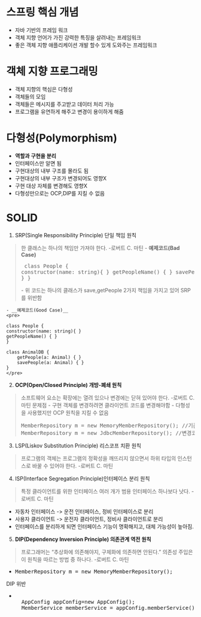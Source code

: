 # 스프링 핵심 개념 
- 자바 기반의 프레임 워크
- 객체 지향 언어가 가진 강력한 특징을 살려내는 프레임워크
- 좋은 객체 지향 애플리케이션 개발 할수 있게 도와주는 프레임워크

# 객체 지향 프로그래밍
- 객체 지향의 핵심은 다형성
- 객체들의 모임
- 객체들은 메시지를 주고받고 데이터 처리 가능
- 프로그램을 유연하게 해주고 변경이 용이하게 해줌

# 다형성(Polymorphism)
- **역할과 구현을 분리**
- 인터페이스만 알면 됨
- 구현대상의 내부 구조를 몰라도 됨
- 구현대상의 내부 구조가 변경되어도 영향X
- 구현 대상 자체를 변경해도 영향X
- 다형성만으로는 OCP,DIP를 지킬 수 없음

# SOLID
1. SRP(Single Responsibility Principle) 단일 책임 원칙
> 한 클래스는 하나의 책임만 가져야 한다. -로버트 C. 마틴 
    - __예제코드(Bad Case)__
    <pre>
    class People {
    constructor(name: string){ }
    getPeopleName() { }
    savePeople(a: Animal) { }
    }
    </pre>
        - 위 코드는 하나의 클래스가 save,getPeople 2가지 책임을 가지고 있어 SRP를 위반함
    
    - __예제코드(Good Case)__
    <pre>
    
    class People {
    constructor(name: string){ }
    getPeopleName() { }
    }
    
    class AnimalDB {
        getPeople(a: Animal) { }
        savePeople(a: Animal) { }
    }
    </pre>
    
    

2. **OCP(Open/Closed Principle) 개방-폐쇄 원칙**
> 소프트웨어 요소는 확장에는 열려 있으나 변경에는 닫혀 있어야 한다. -로버트 C. 마틴
    문제점
      - 구현 객체를 변경하려면 클라이언트 코드를 변경해야함
      - 다형성을 사용했지만 OCP 원칙을 지킬 수 없음
      <pre>
      MemberRepository m = new MemoryMemberRepository(); //기존코드
      MemberRepository m = new JdbcMemberRepository(); //변경코드
      </pre>
3. LSP(Liskov Substitution Principle) 리스코프 치환 원칙
> 프로그램의 객체는 프로그램의 정확성을 깨뜨리지 않으면서 하위 타입의 인스턴스로 바꿀 수 있어야 한다. -로버트 C. 마틴


4. ISP(Interface Segregation Principle)인터페이스 분리 원칙
> 특정 클라이언트를 위한 인터페이스 여러 개가 범용 인터페이스 하나보다 낫다. -로버트 C. 마틴

- 자동차 인터페이스 -> 운전 인터페이스, 정비 인터페이스로 분리
- 사용자 클라이언트 -> 운전자 클라이언트, 정비사 클라이언트로 분리
- 인터페이스를 분리하게 되면 인터페이스 기능이 명확해지고, 대체 가능성이 높아짐.

5. **DIP(Dependency Inversion Principle) 의존관계 역전 원칙**
> 프로그래머는 “추상화에 의존해야지, 구체화에 의존하면 안된다.” 의존성 주입은 이 원칙을 따르는 방법 중 하나다. -로버트 C. 마틴

- <pre>MemberRepository m = new MemoryMemberRepository();</pre> 
DIP 위반

- <pre> 
    AppConfig appConfig=new AppConfig();
    MemberService memberService = appConfig.memberService();
  </pre>
  



  
